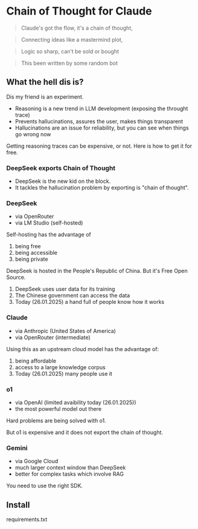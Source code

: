 # Chain of Thought for Claude 


> Claude's got the flow, it's a chain of thought,

> Connecting ideas like a mastermind plot,

> Logic so sharp, can’t be sold or bought

> This been written by some random bot

## What the hell dis is?

Dis my friend is an experiment.

* Reasoning is a new trend in LLM development (exposing the throught trace)
* Prevents hallucinations, assures the user, makes things transparent
* Hallucinations are an issue for reliability, but you can see when things go wrong now

Getting reasoning traces can be expensive, or not.
Here is how to get it for free.

### DeepSeek exports Chain of Thought

* DeepSeek is the new kid on the block.
* It tackles the hallucination problem by exporting is "chain of thought".


### DeepSeek

* via OpenRouter
* via LM Studio (self-hosted)

Self-hosting has the advantage of 

1. being free
2. being accessible
3. being private

DeepSeek is hosted in the People's Republic of China. But it's Free Open Source.

1. DeepSeek uses user data for its training
2. The Chinese government can access the data
3. Today (26.01.2025) a hand full of people know how it works

### Claude

* via Anthropic (United States of America)
* via OpenRouter (intermediate)

Using this as an upstream cloud model has the advantage of:

1. being affordable
2. access to a large knowledge corpus
3. Today (26.01.2025) many people use it

### o1

* via OpenAI (limited avaibility today (26.01.2025))
* the most powerful model out there

Hard problems are being solved with o1.

But o1 is expensive and it does not export the chain of thought.

### Gemini

* via Google Cloud
* much larger context window than DeepSeek
* better for complex tasks which involve RAG

You need to use the right SDK.

## Install

requirements.txt